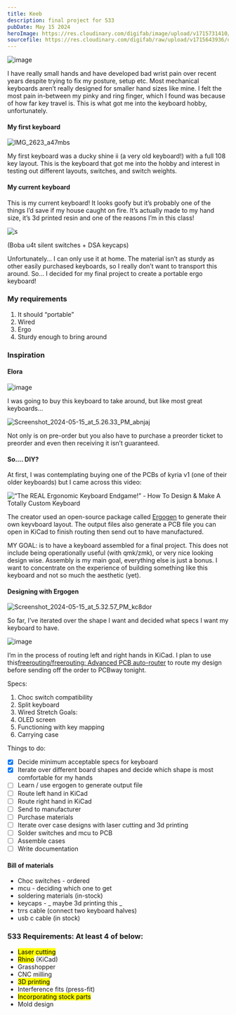 ```yaml
---
title: Keeb
description: final project for 533
pubDate: May 15 2024
heroImage: https://res.cloudinary.com/digifab/image/upload/v1715731410/digital-fab/a7/R0000014_jej8dh.jpg
sourcefile: https://res.cloudinary.com/digifab/raw/upload/v1715643936/digital-fab/a7/ducks_lp0gg9.3mf
---
```


![image](https://res.cloudinary.com/digifab/image/upload/v1715817978/digital-fab/a8/IMG_1073_Large_cp1o2i.jpg)

I have really small hands and have developed bad wrist pain over recent years despite trying to fix my posture, setup etc. Most mechanical keyboards aren’t really designed for smaller hand sizes like mine. I felt the most pain in-between my pinky and ring finger, which I found was because of how far key travel is. This is what got me into the keyboard hobby, unfortunately.

#### My first keyboard

![IMG_2623_a47mbs](https://res.cloudinary.com/digifab/image/upload/v1715818701/digital-fab/a8/IMG_2623_a47mbs.jpg)

My first keyboard was a ducky shine ii (a very old keyboard!) with a full 108 key layout. This is the keyboard that got me into the hobby and interest in testing out different layouts, switches, and switch weights.

#### My current keyboard

This is my current keyboard! It looks goofy but it’s probably one of the things I’d save if my house caught on fire. It’s actually made to my hand size, it’s 3d printed resin and one of the reasons I’m in this class!

![s](https://res.cloudinary.com/digifab/image/upload/v1715818323/digital-fab/a8/R0000020_ybux9z.jpg)

(Boba u4t silent switches + DSA keycaps)

Unfortunately… I can only use it at home. The material isn’t as sturdy as other easily purchased keyboards, so I really don’t want to transport this around. So… I decided for my final project to create a portable ergo keyboard!

### My requirements

1. It should “portable”
2. Wired
3. Ergo
4. Sturdy enough to bring around

### Inspiration

#### Elora

![image](https://splitkb.com/cdn/shop/files/Keyboard_3_1620x1080.jpg?v=1702819476)

I was going to buy this keyboard to take around, but like most great keyboards…

![Screenshot_2024-05-15_at_5.26.33_PM_abnjaj](https://res.cloudinary.com/digifab/image/upload/v1715819301/digital-fab/a8/Screenshot_2024-05-15_at_5.26.33_PM_abnjaj.png)

Not only is on pre-order but you also have to purchase a preorder ticket to preorder and even then receiving it isn’t guaranteed.

#### So…. DIY?

At first, I was contemplating buying one of the PCBs of kyria v1 (one of their older keyboards) but I came across this video:

![“The REAL Ergonomic Keyboard Endgame!” - How To Design & Make A Totally Custom Keyboard](https://www.youtube.com/watch?v=UKfeJrRIcxw)

The creator used an open-source package called [Ergogen](https://ergogen.xyz/) to generate their own keyvboard layout. The output files also generate a PCB file you can open in KiCad to finish routing then send out to have manufactured.

MY GOAL: is to have a keyboard assembled for a final project. This does not include being operationally useful (with qmk/zmk), or very nice looking design wise. Assembly is my main goal, everything else is just a bonus. I want to concentrate on the experience of building something like this keyboard and not so much the aesthetic (yet).

#### Designing with Ergogen

![Screenshot_2024-05-15_at_5.32.57_PM_kc8dor](https://res.cloudinary.com/digifab/image/upload/v1715819601/digital-fab/a8/Screenshot_2024-05-15_at_5.32.57_PM_kc8dor.png)

So far, I’ve iterated over the shape I want and decided what specs I want my keyboard to have.

![image](https://res.cloudinary.com/digifab/image/upload/v1715822972/digital-fab/a8/Screenshot_2024-05-15_at_5.36.56_PM_ligqy6.png)

I’m in the process of routing left and right hands in KiCad. I plan to use this[freerouting/freerouting: Advanced PCB auto-router](https://github.com/freerouting/freerouting) to route my design before sending off the order to PCBway tonight.

Specs:

1. Choc switch compatibility
2. Split keyboard
3. Wired
   Stretch Goals:
4. OLED screen
5. Functioning with key mapping
6. Carrying case

Things to do:

- [x] Decide minimum acceptable specs for keyboard
- [x] Iterate over different board shapes and decide which shape is most comfortable for my hands
- [ ] Learn / use ergogen to generate output file
- [ ] Route left hand in KiCad
- [ ] Route right hand in KiCad
- [ ] Send to manufacturer
- [ ] Purchase materials
- [ ] Iterate over case designs with laser cutting and 3d printing
- [ ] Solder switches and mcu to PCB
- [ ] Assemble cases
- [ ] Write documentation

#### Bill of materials

- Choc switches - ordered
- mcu - deciding which one to get
- soldering materials (in-stock)
- keycaps - _ maybe 3d printing this _
- trrs cable (connect two keyboard halves)
- usb c cable (in stock)

### 533 Requirements: At least 4 of below:

- <mark>Laser cutting</mark>
- <mark>Rhino</mark> (KiCad)
- Grasshopper
- CNC milling
- <mark>3D printing</mark>
- Interference fits (press-fit)
- <mark>Incorporating stock parts</mark>
- Mold design
